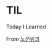 # TIL
Today I Learned 

From [노션링크](https://www.notion.so/fc21d5e0ee1049379f4cc64461f222a4?v=8476b44a990b4a90985299db2a7ca24f)
